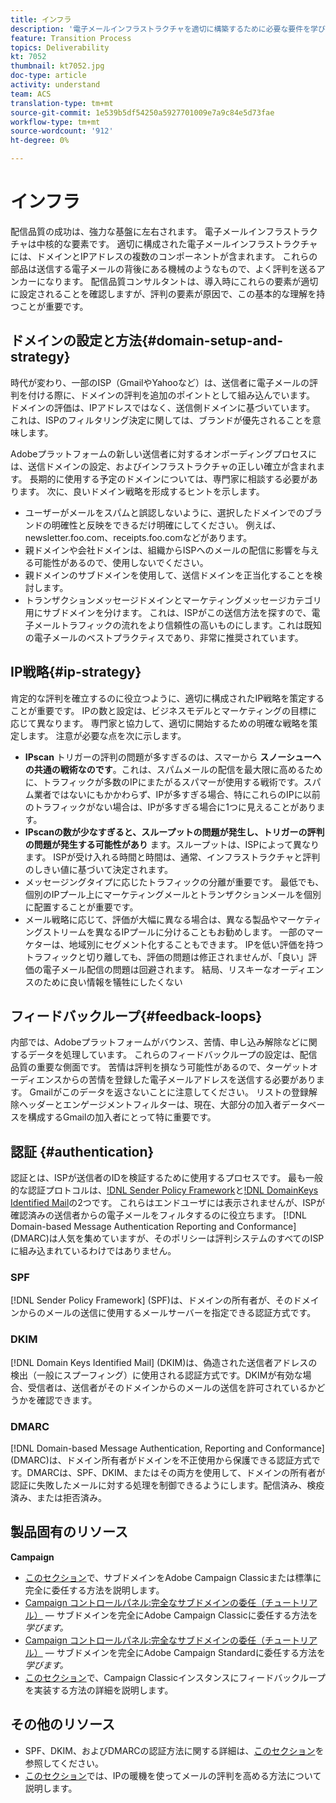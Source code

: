 ```yaml
---
title: インフラ
description: '電子メールインフラストラクチャを適切に構築するために必要な要件を学びます。 '
feature: Transition Process
topics: Deliverability
kt: 7052
thumbnail: kt7052.jpg
doc-type: article
activity: understand
team: ACS
translation-type: tm+mt
source-git-commit: 1e539b5df54250a5927701009e7a9c84e5d73fae
workflow-type: tm+mt
source-wordcount: '912'
ht-degree: 0%

---
```



# インフラ

配信品質の成功は、強力な基盤に左右されます。 電子メールインフラストラクチャは中核的な要素です。 適切に構成された電子メールインフラストラクチャには、ドメインとIPアドレスの複数のコンポーネントが含まれます。 これらの部品は送信する電子メールの背後にある機械のようなもので、よく評判を送るアンカーになります。 配信品質コンサルタントは、導入時にこれらの要素が適切に設定されることを確認しますが、評判の要素が原因で、この基本的な理解を持つことが重要です。

## ドメインの設定と方法{#domain-setup-and-strategy}

時代が変わり、一部のISP（GmailやYahooなど）は、送信者に電子メールの評判を付ける際に、ドメインの評判を追加のポイントとして組み込んでいます。 ドメインの評価は、IPアドレスではなく、送信側ドメインに基づいています。 これは、ISPのフィルタリング決定に関しては、ブランドが優先されることを意味します。

Adobeプラットフォームの新しい送信者に対するオンボーディングプロセスには、送信ドメインの設定、およびインフラストラクチャの正しい確立が含まれます。 長期的に使用する予定のドメインについては、専門家に相談する必要があります。 次に、良いドメイン戦略を形成するヒントを示します。

* ユーザーがメールをスパムと誤認しないように、選択したドメインでのブランドの明確性と反映をできるだけ明確にしてください。 例えば、newsletter.foo.com、receipts.foo.comなどがあります。
* 親ドメインや会社ドメインは、組織からISPへのメールの配信に影響を与える可能性があるので、使用しないでください。
* 親ドメインのサブドメインを使用して、送信ドメインを正当化することを検討します。
* トランザクションメッセージドメインとマーケティングメッセージカテゴリ用にサブドメインを分けます。 これは、ISPがこの送信方法を探すので、電子メールトラフィックの流れをより信頼性の高いものにします。これは既知の電子メールのベストプラクティスであり、非常に推奨されています。

## IP戦略{#ip-strategy}

肯定的な評判を確立するのに役立つように、適切に構成されたIP戦略を策定することが重要です。 IPの数と設定は、ビジネスモデルとマーケティングの目標に応じて異なります。 専門家と協力して、適切に開始するための明確な戦略を策定します。 注意が必要な点を次に示します。

* **IPscan** トリガーの評判の問題が多すぎるのは、スマーから **スノーシューへの共通の戦術なのです**。これは、スパムメールの配信を最大限に高めるために、トラフィックが多数のIPにまたがるスパマーが使用する戦術です。スパム業者ではないにもかかわらず、IPが多すぎる場合、特にこれらのIPに以前のトラフィックがない場合は、IPが多すぎる場合に1つに見えることがあります。
* **IPscanの数が少なすぎると、スループットの問題が発生し、トリガーの評判の問題が発生する可能性があり** ます。スループットは、ISPによって異なります。 ISPが受け入れる時間と時間は、通常、インフラストラクチャと評判のしきい値に基づいて決定されます。
* メッセージングタイプに応じたトラフィックの分離が重要です。 最低でも、個別のIPプール上にマーケティングメールとトランザクションメールを個別に配置することが重要です。
* メール戦略に応じて、評価が大幅に異なる場合は、異なる製品やマーケティングストリームを異なるIPプールに分けることもお勧めします。 一部のマーケターは、地域別にセグメント化することもできます。 IPを低い評価を持つトラフィックと切り離しても、評価の問題は修正されませんが、「良い」評価の電子メール配信の問題は回避されます。 結局、リスキーなオーディエンスのために良い情報を犠牲にしたくない

## フィードバックループ{#feedback-loops}

内部では、Adobeプラットフォームがバウンス、苦情、申し込み解除などに関するデータを処理しています。 これらのフィードバックループの設定は、配信品質の重要な側面です。 苦情は評判を損なう可能性があるので、ターゲットオーディエンスからの苦情を登録した電子メールアドレスを送信する必要があります。 Gmailがこのデータを返さないことに注意してください。 リストの登録解除ヘッダーとエンゲージメントフィルターは、現在、大部分の加入者データベースを構成するGmailの加入者にとって特に重要です。

## 認証 {#authentication}

認証とは、ISPが送信者のIDを検証するために使用するプロセスです。 最も一般的な認証プロトコルは、[!DNL Sender Policy Framework](SPF)と[!DNL DomainKeys Identified Mail](DKIM)の2つです。 これらはエンドユーザには表示されませんが、ISPが確認済みの送信者からの電子メールをフィルタするのに役立ちます。 [!DNL Domain-based Message Authentication Reporting and Conformance] (DMARC)は人気を集めていますが、そのポリシーは評判システムのすべてのISPに組み込まれているわけではありません。

### SPF

[!DNL Sender Policy Framework] (SPF)は、ドメインの所有者が、そのドメインからのメールの送信に使用するメールサーバーを指定できる認証方式です。

### DKIM

[!DNL Domain Keys Identified Mail] (DKIM)は、偽造された送信者アドレスの検出（一般にスプーフィング）に使用される認証方式です。DKIMが有効な場合、受信者は、送信者がそのドメインからのメールの送信を許可されているかどうかを確認できます。

### DMARC

[!DNL Domain-based Message Authentication, Reporting and Conformance] (DMARC)は、ドメイン所有者がドメインを不正使用から保護できる認証方式です。DMARCは、SPF、DKIM、またはその両方を使用して、ドメインの所有者が認証に失敗したメールに対する処理を制御できるようにします。配信済み、検疫済み、または拒否済み。

## 製品固有のリソース

**Campaign**

* [このセクション](/help/additional-resources/ac-domain-name-setup.md)で、サブドメインをAdobe Campaign Classicまたは標準に完全に委任する方法を説明します。
* [Campaign コントロールパネル:完全なサブドメインの委任（チュートリアル）](https://experienceleague.corp.adobe.com/docs/campaign-classic-learn/control-panel/subdomains-and-certificates/subdomain-delegation.html)  — サブドメインを完全にAdobe Campaign Classicに委任する方法を *学びます。*
* [Campaign コントロールパネル:完全なサブドメインの委任（チュートリアル）](https://experienceleague.corp.adobe.com/docs/campaign-standard-learn/control-panel/subdomains-and-certificates/subdomain-delegation.html)  — サブドメインを完全にAdobe Campaign Standardに委任する方法を *学びます。*
* [このセクション](/help/additional-resources/acc-technical-recommendations.md#feedback-loop-acc)で、Campaign Classicインスタンスにフィードバックループを実装する方法の詳細を説明します。

## その他のリソース

* SPF、DKIM、およびDMARCの認証方法に関する詳細は、[このセクション](/help/additional-resources/authentication.md)を参照してください。
* [このセクション](/help/additional-resources/increase-reputation-with-ip-warming.md)では、IPの暖機を使ってメールの評判を高める方法について説明します。
